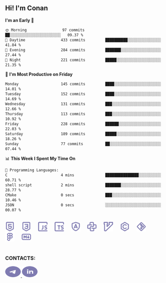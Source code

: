 ## Hi! I'm Conan

<!--START_SECTION:waka-->
**I'm an Early 🐤** 

```text
🌞 Morning                97 commits          ██░░░░░░░░░░░░░░░░░░░░░░░   09.37 % 
🌆 Daytime                433 commits         ██████████░░░░░░░░░░░░░░░   41.84 % 
🌃 Evening                284 commits         ███████░░░░░░░░░░░░░░░░░░   27.44 % 
🌙 Night                  221 commits         █████░░░░░░░░░░░░░░░░░░░░   21.35 % 
```
📅 **I'm Most Productive on Friday** 

```text
Monday                   145 commits         ████░░░░░░░░░░░░░░░░░░░░░   14.01 % 
Tuesday                  152 commits         ████░░░░░░░░░░░░░░░░░░░░░   14.69 % 
Wednesday                131 commits         ███░░░░░░░░░░░░░░░░░░░░░░   12.66 % 
Thursday                 113 commits         ███░░░░░░░░░░░░░░░░░░░░░░   10.92 % 
Friday                   228 commits         ██████░░░░░░░░░░░░░░░░░░░   22.03 % 
Saturday                 189 commits         █████░░░░░░░░░░░░░░░░░░░░   18.26 % 
Sunday                   77 commits          ██░░░░░░░░░░░░░░░░░░░░░░░   07.44 % 
```


📊 **This Week I Spent My Time On** 

```text
💬 Programming Languages: 
C                        4 mins              ███████████████░░░░░░░░░░   60.71 % 
shell script             2 mins              ███████░░░░░░░░░░░░░░░░░░   28.77 % 
CMake                    0 secs              ███░░░░░░░░░░░░░░░░░░░░░░   10.46 % 
JSON                     0 secs              ░░░░░░░░░░░░░░░░░░░░░░░░░   00.07 % 
```


<!--END_SECTION:waka-->


<br>

<div align="left">
  <img src="icons/skills/html.svg" height="30" alt="html5"/>
  <img width="15"/>
  <img src="icons/skills/css.svg" height="30" alt="css"/>
    <img width="15"/>
  <img src="icons/skills/javascript.svg" height="30" alt="javascript"/>
  <img width="15"/>
  <img src="icons/skills/typescript.svg" height="30" alt="typescript"/>
  <img width="15"/>
  <img src="icons/skills/angular.svg" height="30" alt="angular"/>
  <img width="15"/>
  <img src="icons/skills/python.svg" height="30" alt="python"/>
  <img width="15"/>
  <img src="icons/skills/vim.svg" height="30" alt="vim"  />
  <img width="15"/>
  <img src="icons/skills/c.svg" height="30" alt="c"/>
  <img width="15"/>
  <img src="icons/skills/git.svg" height="30" alt="git"/>
  <img width="15"/>
  <img src="icons/skills/figma.svg" height="30" alt="figma"/>
  <img width="15"/>
  <img src="icons/skills/markdown.svg" height="30" alt="markdown"/>
</div>

<br>


### CONTACTS:

<div align="left">
  <a href="https://t.me/gkkconan">
    <img src="icons/contacts/telegram.svg" width="50" height="35" alt="telegram"/>
  </a>
  <a href="https://www.linkedin.com/in/gkkconan">
    <img src="icons/contacts/linkedin.svg" width="50" height="35" alt="linkedin"/>
  </a>
</div>
